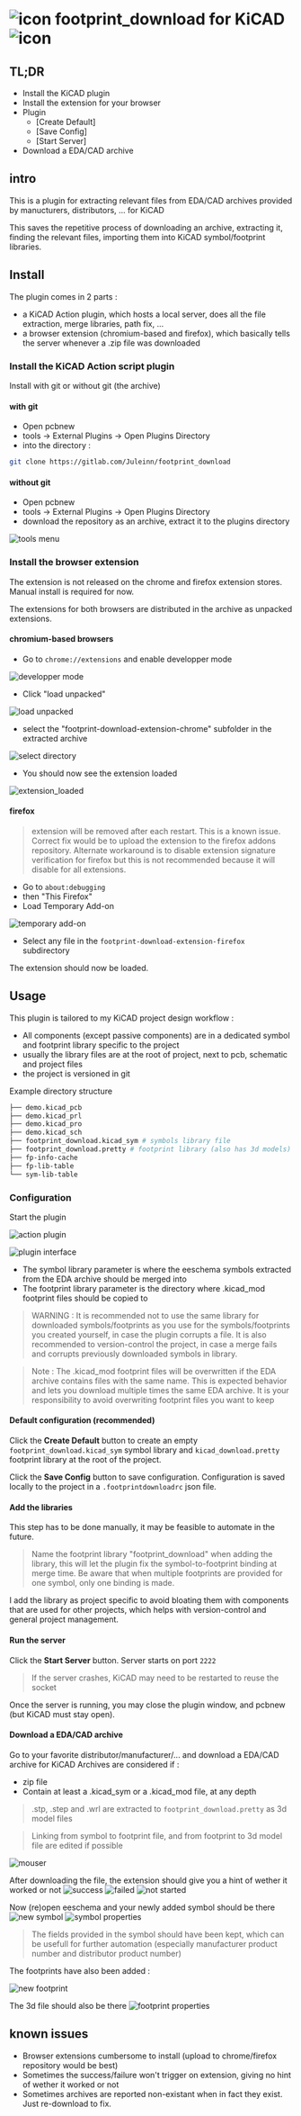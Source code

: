 # ![icon](logo.png) footprint_download for KiCAD ![icon](logo.png)

## TL;DR 
- Install the KiCAD plugin 
- Install the extension for your browser 
- Plugin 
  - [Create Default] 
  - [Save Config] 
  - [Start Server]
- Download a EDA/CAD archive
 
## intro

This is a plugin for extracting relevant files from EDA/CAD archives provided by manucturers, distributors, ... for KiCAD 

This saves the repetitive process of downloading an archive, extracting it, finding the relevant files, importing them into KiCAD symbol/footprint libraries.

## Install
The plugin comes in 2 parts : 
- a KiCAD Action plugin, which hosts a local server, does all the file extraction, merge libraries, path fix, ...
- a browser extension (chromium-based and firefox), which basically tells the server whenever a .zip file was downloaded

### Install the KiCAD Action script plugin
Install with git or without git (the archive)
#### with git
- Open pcbnew
- tools -> External Plugins -> Open Plugins Directory
- into the directory :

```bash
git clone https://gitlab.com/Juleinn/footprint_download
```
#### without git 
- Open pcbnew
- tools -> External Plugins -> Open Plugins Directory
- download the repository as an archive, extract it to the plugins directory

![tools menu](images/tools.png)

### Install the browser extension
The extension is not released on the chrome and firefox extension stores. Manual install is required for now.

The extensions for both browsers are distributed in the archive as unpacked extensions.
#### chromium-based browsers
- Go to ```chrome://extensions``` and enable developper mode

![developper mode](images/devmode.png)
- Click "load unpacked"

![load unpacked](images/load_unpacked.png)
- select the "footprint-download-extension-chrome" subfolder in the extracted archive

![select directory](images/load_unpacked_dir.png)
- You should now see the extension loaded

![extension_loaded](images/extension_loaded.png)


#### firefox 
> extension will be removed after each restart. This is a known issue. Correct fix would be to upload the extension to the firefox addons repository. Alternate workaround is to disable extension signature verification for firefox but this is not recommended because it will disable for all extensions.
- Go to ```about:debugging```
- then "This Firefox"
- Load Temporary Add-on

![temporary add-on](images/temporary-addon.png)
- Select any file in the ```footprint-download-extension-firefox```  subdirectory

The extension should now be loaded.

## Usage 
This plugin is tailored to my KiCAD project design workflow :
- All components (except passive components) are in a dedicated symbol and footprint library specific to the project 
- usually the library files are at the root of project, next to pcb, schematic and project files
- the project is versioned in git

Example directory structure

```bash 
├── demo.kicad_pcb
├── demo.kicad_prl
├── demo.kicad_pro
├── demo.kicad_sch
├── footprint_download.kicad_sym # symbols library file
├── footprint_download.pretty # footprint library (also has 3d models)
├── fp-info-cache
├── fp-lib-table
└── sym-lib-table
```

### Configuration 
Start the plugin 

![action plugin](images/footprint_download_plugin.png)

![plugin interface](images/plugin_interface.png)

- The symbol library parameter is where the eeschema symbols extracted from the EDA archive should be merged into
- The footprint library parameter is the directory where .kicad_mod footprint files should be copied to

> WARNING : It is recommended not to use the same library for downloaded symbols/footprints as you use for the symbols/footprints you created yourself, in case the plugin corrupts a file. It is also recommended to version-control the project, in case a merge fails and corrupts previously downloaded symbols in library.

> Note : The .kicad_mod footprint files will be overwritten if the EDA archive contains files with the same name. This is expected behavior and lets you download multiple times the same EDA archive. It is your responsibility to avoid overwriting footprint files you want to keep

#### Default configuration (recommended)
Click the **Create Default** button to create an empty ```footprint_download.kicad_sym``` symbol library and ```kicad_download.pretty``` footprint library at the root of the project.

Click the **Save Config** button to save configuration. Configuration is saved locally to the project in a ```.footprintdownloadrc``` json file. 

#### Add the libraries
This step has to be done manually, it may be feasible to automate in the future.

> Name the footprint library "footprint_download" when adding the library, this will let the plugin fix the symbol-to-footprint binding at merge time. Be aware that when multiple footprints are provided for one symbol, only one binding is made.

I add the library as project specific to avoid bloating them with components that are used for other projects, which helps with version-control and general project management.

#### Run the server
Click the **Start Server** button. Server starts on port ```2222```
> If the server crashes, KiCAD may need to be restarted to reuse the socket

Once the server is running, you may close the plugin window, and pcbnew (but KiCAD must stay open).

#### Download a EDA/CAD archive 
Go to your favorite distributor/manufacturer/... and download a EDA/CAD archive for KiCAD 
Archives are considered if :
- zip file 
- Contain at least a .kicad_sym or a .kicad_mod file, at any depth

> .stp, .step and .wrl are extracted to ```footprint_download.pretty``` as 3d model files 

> Linking from symbol to footprint file, and from footprint to 3d model file are edited if possible

![mouser](images/mouser.png)

After downloading the file, the extension should give you a hint of wether it worked or not 
![success](images/success.png)
![failed](images/failed.png)
![not started](images/not_started.png)

Now (re)open eeschema and your newly added symbol should be there
![new symbol](images/new_symbol.png)
![symbol properties](images/symbol_properties.png)

> The fields provided in the symbol should have been kept, which can be usefull for further automation (especially manufacturer product number and distributor product number)

The footprints have also been added :

![new footprint](images/new_footprint.png)

The 3d file should also be there
![footprint properties](images/footprint_properties.png)

## known issues 
- Browser extensions cumbersome to install (upload to chrome/firefox repository would be best)
- Sometimes the success/failure won't trigger on extension, giving no hint of wether it worked or not 
- Sometimes archives are reported non-existant when in fact they exist. Just re-download to fix.


